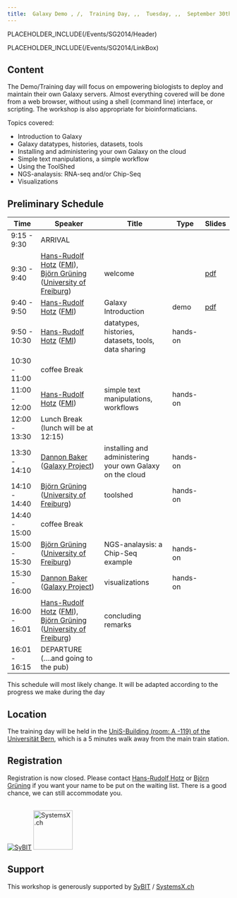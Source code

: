 ```yaml
---
title:  Galaxy Demo , /,  Training Day, ,,  Tuesday, ,,  September 30th, ,,  Bern 
---
```

PLACEHOLDER_INCLUDE(/Events/SG2014/Header)



PLACEHOLDER_INCLUDE(/Events/SG2014/LinkBox)

## Content

The Demo/Training day will focus on empowering biologists to deploy and maintain their own Galaxy servers.  Almost everything covered will be done from a web browser, without using a shell (command line) interface, or scripting.  The workshop is also appropriate for bioinformaticians.

Topics covered:

* Introduction to Galaxy
* Galaxy datatypes, histories, datasets, tools
* Installing and administering your own Galaxy on the cloud
* Simple text manipulations, a simple workflow
* Using the ToolShed    
* NGS-analaysis: RNA-seq and/or Chip-Seq
* Visualizations

## Preliminary Schedule

| Time |  Speaker  |  Title  |  Type  |  Slides  | 
| ---- | -------- | ------ | ----- | ------- | 
| 9:15 - 9:30 |  ARRIVAL  | 
| 9:30 - 9:40 |  [Hans-Rudolf Hotz](/HansrudolfHotz) ([FMI](http://www.fmi.ch/)), [Björn Grüning](/BjoernGruening) ([University of Freiburg](http://www.uni-freiburg.de/))  |  welcome  |   |  [pdf](ATTACHMENT_URLwelcome_20140930.pdf)   | 
| 9:40 - 9:50 |  [Hans-Rudolf Hotz](/HansrudolfHotz) ([FMI](http://www.fmi.ch/))  |  Galaxy Introduction  |  demo  |  [pdf](ATTACHMENT_URLintro_20140930.pdf)  | 
| 9:50 - 10:30 |  [Hans-Rudolf Hotz](/HansrudolfHotz) ([FMI](http://www.fmi.ch/))  |  datatypes, histories, datasets, tools, data sharing  |  hands-on  |   | 
| 10:30 - 11:00 |  coffee Break  | 
| 11:00 - 12:00 |  [Hans-Rudolf Hotz](/HansrudolfHotz) ([FMI](http://www.fmi.ch/))  |  simple text manipulations, workflows  |  hands-on  |   | 
| 12:00 - 13:30 |  Lunch Break (lunch will be at 12:15)  | 
| 13:30 - 14:10 |  [Dannon Baker](/DannonBaker) ([Galaxy Project](http://galaxyproject.org))  |  installing and administering your own Galaxy on the cloud   |  hands-on  |   | 
| 14:10 - 14:40 |  [Björn Grüning](/BjoernGruening) ([University of Freiburg](http://www.uni-freiburg.de/))  |  toolshed  |  hands-on  |   | 
| 14:40 - 15:00|  coffee Break  | 
| 15:00 - 15:30 |  [Björn Grüning](/BjoernGruening) ([University of Freiburg](http://www.uni-freiburg.de/))  |  NGS-analaysis: a Chip-Seq example  |  hands-on  |   | 
| 15:30 - 16:00 |  [Dannon Baker](/DannonBaker) ([Galaxy Project](http://galaxyproject.org))  |  visualizations    |  hands-on  |   | 
| 16:00 - 16:01 |  [Hans-Rudolf Hotz](/HansrudolfHotz) ([FMI](http://www.fmi.ch/)), [Björn Grüning](/BjoernGruening)  ([University of Freiburg](http://www.uni-freiburg.de/))  |  concluding remarks  |   |   | 
| 16:01 - 16:15 |  DEPARTURE (....and going to the pub)  | 

This schedule will most likely change. It will be adapted according to the progress we make during the day


## Location

The training day will be held in the [UniS-Building (room: A -119) of the Universität Bern](http://www.bau.unibe.ch/plaene/hgexwiunis.htm), which is a 5 minutes walk away from the main train station.

## Registration


Registration is now closed. Please contact [Hans-Rudolf Hotz](/HansrudolfHotz) or [Björn Grüning](/src/BjoernGruening/index.md) if you want your name to be put on the waiting list. There is a good chance, we can still accommodate you. 

<br />

<div class='right'> <a href='https://wiki.systemsx.ch/display/SyBIT'><img src='/Images/Logos/SyBITLogo.png' alt='SyBIT' /></a>     <a href='http://www.systemsx.ch/'><img src='/Images/Logos/SystemsXchLogo.png' alt='SystemsX.ch' height="89" /></a> </div>

## Support
This workshop is generously supported by [SyBIT](https://wiki.systemsx.ch/display/SyBIT) / [SystemsX.ch](http://www.systemsx.ch/)
